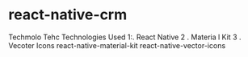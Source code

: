 # react-native-crm
Techmolo Tehc Technologies Used 1:. React Native  2 . Materia l Kit 3 . Vecoter Icons
react-native-material-kit react-native-vector-icons